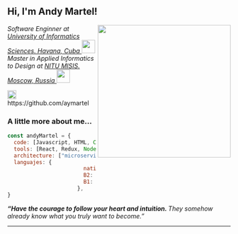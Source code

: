 <h2> Hi, I'm Andy Martel!</h2>
<img align='right' src="https://i.pinimg.com/originals/7b/43/65/7b4365680560d11ed9f1dfbbeb48b9d3.jpg" width="300">
<p><em>Software Enginner at <a href="https://www.uci.cu/">University of Informatics Sciences. Havana, Cuba </a><img src="https://upload.wikimedia.org/wikipedia/commons/1/10/Logotipo_UCI_2.png" width="30"></br>Master in Applied Informatics to Design at <a href="https://misis.ru/">NITU MISIS. Moscow, Russia </a><img src="https://eweees.ru/wp-content/uploads/2018/07/misis-logo-2012_base-transp.png" width="30"> 
</em></p>
<p><img src="https://image.flaticon.com/icons/png/512/25/25231.png" width="20"> https://github.com/aymartel</p>

### A little more about me...  

```javascript
const andyMartel = {
  code: [Javascript, HTML, CSS],
  tools: [React, Redux, Node, WebSockets, SASS, Boostrap],
  architecture: ["microservices", "design system pattern"],
  languajes: {
                        native: "Español",
                        B2: "English",
                        B1: "Русский"
                      },
}
```

<em><b>“Have the courage to follow your heart and intuition. </b> They somehow already know what you truly want to become.” </em>

---

